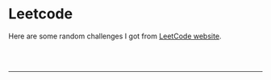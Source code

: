 # Leetcode

Here are some random challenges I got from [LeetCode website](https://leetcode.com/).

<br />
<br />
<hr>

<!-- - [challenge-name](file.xt) -->